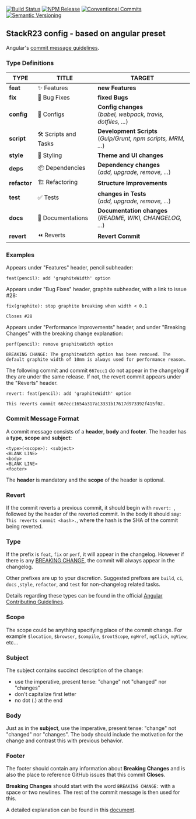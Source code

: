 [![Build Status](https://travis-ci.com/stackr23/conventional-changelog-config.svg?token=9j4kv11sMyqyMRAPNQXm&branch=master)](https://travis-ci.com/stackr23/conventional-changelog-config) [![NPM Release](https://img.shields.io/npm/v/@stackr23/conventional-changelog-config.svg?style=flat)](https://www.npmjs.com/package/%40stackr23%2Fconventional-changelog-config)
[![Conventional Commits](https://img.shields.io/badge/✔-Conventional%20Commits-blue.svg)](https://conventionalcommits.org)
[![Semantic Versioning][semantic-img]][semantic-url]

[semantic-img]: https://img.shields.io/badge/%20%20%F0%9F%93%A6%F0%9F%9A%80-semantic--release-blue.svg
[semantic-url]: https://semver.org/

## StackR23 config - based on angular preset

Angular's [commit message guidelines](https://github.com/angular/angular/blob/master/CONTRIBUTING.md#commit).

### Type Definitions

| **TYPE**     | **TITLE**                             | **TARGET**                                                        |
| ------------ | ------------------------------------- | ----------------------------------------------------------------- |
| **feat**     | :sparkles: Features                   | **new Features**                                                  |
| **fix**      | :bug: Bug Fixes                       | **fixed Bugs**                                                    |
| **config**   | :wrench: Configs                      | **Config changes**<br />(_babel, webpack, travis, dotfiles, ..._) |
| **script**   | :hammer_and_wrench: Scripts and Tasks | **Development Scripts**<br/>(_Gulp/Grunt, npm scripts, MRM, ..._) |
| **style**    | :art: Styling                         | **Theme and UI changes**                                          |
| **deps**     | :package: Dependencies                | **Dependency changes**<br/>(_add, upgrade, remove, ..._)          |
| **refactor** | :building_construction: Refactoring   | **Structure Improvements**                                        |
| **test**     | :white_check_mark: Tests              | **changes in Tests**<br/>(_add, upgrade, remove, ..._)            |
| **docs**     | :memo: Documentations                 | **Documentation changes**<br/>(_README, WIKI, CHANGELOG, ..._)    |
| **revert**   | :rewind: Reverts                      | **Revert Commit**                                                 |

### Examples

Appears under "Features" header, pencil subheader:

```
feat(pencil): add 'graphiteWidth' option
```

Appears under "Bug Fixes" header, graphite subheader, with a link to issue #28:

```
fix(graphite): stop graphite breaking when width < 0.1

Closes #28
```

Appears under "Performance Improvements" header, and under "Breaking Changes" with the breaking change explanation:

```
perf(pencil): remove graphiteWidth option

BREAKING CHANGE: The graphiteWidth option has been removed. The default graphite width of 10mm is always used for performance reason.
```

The following commit and commit `667ecc1` do not appear in the changelog if they are under the same release. If not, the revert commit appears under the "Reverts" header.

```
revert: feat(pencil): add 'graphiteWidth' option

This reverts commit 667ecc1654a317a13331b17617d973392f415f02.
```

### Commit Message Format

A commit message consists of a **header**, **body** and **footer**. The header has a **type**, **scope** and **subject**:

```
<type>(<scope>): <subject>
<BLANK LINE>
<body>
<BLANK LINE>
<footer>
```

The **header** is mandatory and the **scope** of the header is optional.

### Revert

If the commit reverts a previous commit, it should begin with `revert: `, followed by the header of the reverted commit. In the body it should say: `This reverts commit <hash>.`, where the hash is the SHA of the commit being reverted.

### Type

If the prefix is `feat`, `fix` or `perf`, it will appear in the changelog. However if there is any [BREAKING CHANGE](#footer), the commit will always appear in the changelog.

Other prefixes are up to your discretion. Suggested prefixes are `build`, `ci`, `docs` ,`style`, `refactor`, and `test` for non-changelog related tasks.

Details regarding these types can be found in the official [Angular Contributing Guidelines](https://github.com/angular/angular/blob/master/CONTRIBUTING.md#type).

### Scope

The scope could be anything specifying place of the commit change. For example `$location`,
`$browser`, `$compile`, `$rootScope`, `ngHref`, `ngClick`, `ngView`, etc...

### Subject

The subject contains succinct description of the change:

- use the imperative, present tense: "change" not "changed" nor "changes"
- don't capitalize first letter
- no dot (.) at the end

### Body

Just as in the **subject**, use the imperative, present tense: "change" not "changed" nor "changes".
The body should include the motivation for the change and contrast this with previous behavior.

### Footer

The footer should contain any information about **Breaking Changes** and is also the place to
reference GitHub issues that this commit **Closes**.

**Breaking Changes** should start with the word `BREAKING CHANGE:` with a space or two newlines. The rest of the commit message is then used for this.

A detailed explanation can be found in this [document](#commit-message-format).
